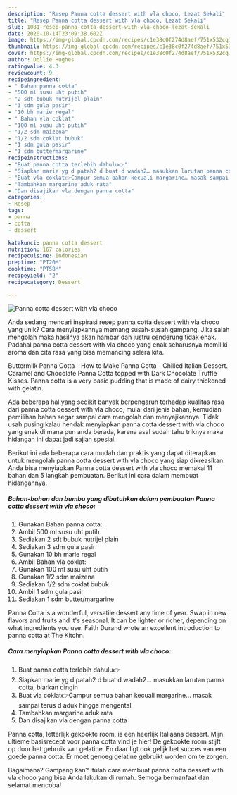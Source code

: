 ```yaml
---
description: "Resep Panna cotta dessert with vla choco, Lezat Sekali"
title: "Resep Panna cotta dessert with vla choco, Lezat Sekali"
slug: 1081-resep-panna-cotta-dessert-with-vla-choco-lezat-sekali
date: 2020-10-14T23:09:38.602Z
image: https://img-global.cpcdn.com/recipes/c1e38c0f274d8aef/751x532cq70/panna-cotta-dessert-with-vla-choco-foto-resep-utama.jpg
thumbnail: https://img-global.cpcdn.com/recipes/c1e38c0f274d8aef/751x532cq70/panna-cotta-dessert-with-vla-choco-foto-resep-utama.jpg
cover: https://img-global.cpcdn.com/recipes/c1e38c0f274d8aef/751x532cq70/panna-cotta-dessert-with-vla-choco-foto-resep-utama.jpg
author: Dollie Hughes
ratingvalue: 4.3
reviewcount: 9
recipeingredient:
- " Bahan panna cotta"
- "500 ml susu uht putih"
- "2 sdt bubuk nutrijel plain"
- "3 sdm gula pasir"
- "10 bh marie regal"
- " Bahan vla coklat"
- "100 ml susu uht putih"
- "1/2 sdm maizena"
- "1/2 sdm coklat bubuk"
- "1 sdm gula pasir"
- "1 sdm buttermargarine"
recipeinstructions:
- "Buat panna cotta terlebih dahulu👉"
- "Siapkan marie yg d patah2 d buat d wadah2… masukkan larutan panna cotta, biarkan dingin"
- "Buat vla coklat👉Campur semua bahan kecuali margarine… masak sampai terus d aduk hingga mengental"
- "Tambahkan margarine aduk rata"
- "Dan disajikan vla dengan panna cotta"
categories:
- Resep
tags:
- panna
- cotta
- dessert

katakunci: panna cotta dessert 
nutrition: 167 calories
recipecuisine: Indonesian
preptime: "PT20M"
cooktime: "PT58M"
recipeyield: "2"
recipecategory: Dessert

---
```



![Panna cotta dessert with vla choco](https://img-global.cpcdn.com/recipes/c1e38c0f274d8aef/751x532cq70/panna-cotta-dessert-with-vla-choco-foto-resep-utama.jpg)

Anda sedang mencari inspirasi resep panna cotta dessert with vla choco yang unik? Cara menyiapkannya memang susah-susah gampang. Jika salah mengolah maka hasilnya akan hambar dan justru cenderung tidak enak. Padahal panna cotta dessert with vla choco yang enak seharusnya memiliki aroma dan cita rasa yang bisa memancing selera kita.

Buttermilk Panna Cotta - How to Make Panna Cotta - Chilled Italian Dessert. Caramel and Chocolate Panna Cotta topped with Dark Chocolate Truffle Kisses. Panna cotta is a very basic pudding that is made of dairy thickened with gelatin.

Ada beberapa hal yang sedikit banyak berpengaruh terhadap kualitas rasa dari panna cotta dessert with vla choco, mulai dari jenis bahan, kemudian pemilihan bahan segar sampai cara mengolah dan menyajikannya. Tidak usah pusing kalau hendak menyiapkan panna cotta dessert with vla choco yang enak di mana pun anda berada, karena asal sudah tahu triknya maka hidangan ini dapat jadi sajian spesial.


Berikut ini ada beberapa cara mudah dan praktis yang dapat diterapkan untuk mengolah panna cotta dessert with vla choco yang siap dikreasikan. Anda bisa menyiapkan Panna cotta dessert with vla choco memakai 11 bahan dan 5 langkah pembuatan. Berikut ini cara dalam membuat hidangannya.

<!--inarticleads1-->

##### Bahan-bahan dan bumbu yang dibutuhkan dalam pembuatan Panna cotta dessert with vla choco:

1. Gunakan  Bahan panna cotta:
1. Ambil 500 ml susu uht putih
1. Sediakan 2 sdt bubuk nutrijel plain
1. Sediakan 3 sdm gula pasir
1. Gunakan 10 bh marie regal
1. Ambil  Bahan vla coklat:
1. Gunakan 100 ml susu uht putih
1. Gunakan 1/2 sdm maizena
1. Sediakan 1/2 sdm coklat bubuk
1. Ambil 1 sdm gula pasir
1. Sediakan 1 sdm butter/margarine


Panna Cotta is a wonderful, versatile dessert any time of year. Swap in new flavors and fruits and it&#39;s seasonal. It can be lighter or richer, depending on what ingredients you use. Faith Durand wrote an excellent introduction to panna cotta at The Kitchn. 

<!--inarticleads2-->

##### Cara menyiapkan Panna cotta dessert with vla choco:

1. Buat panna cotta terlebih dahulu👉
1. Siapkan marie yg d patah2 d buat d wadah2… masukkan larutan panna cotta, biarkan dingin
1. Buat vla coklat👉Campur semua bahan kecuali margarine… masak sampai terus d aduk hingga mengental
1. Tambahkan margarine aduk rata
1. Dan disajikan vla dengan panna cotta


Panna cotta, letterlijk gekookte room, is een heerlijk Italiaans dessert. Mijn ultieme basisrecept voor panna cotta vind je hier! De gekookte room stijft op door het gebruik van gelatine. En daar ligt ook gelijk het succes van een goede panna cotta. Er moet genoeg gelatine gebruikt worden om te zorgen. 

Bagaimana? Gampang kan? Itulah cara membuat panna cotta dessert with vla choco yang bisa Anda lakukan di rumah. Semoga bermanfaat dan selamat mencoba!
